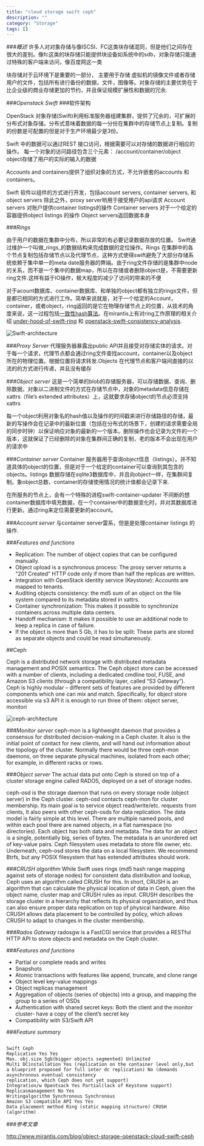 ```yaml
---
title: "cloud storage swift ceph"
description: ""
category: "Storage"
tags: []
---
```


###_概述_
许多人对对象存储与像ISCSI、FC这类块存储混同，但是他们之间存在很大的差别。像fc这类的块存储只能提供块设备如系统中的sdb，对象存储只能通过特殊的客户端来访问，像百度网这一类

块存储对于云环境下是重要的一部分，
主要用于存储
虚拟机的镜像文件或者存储用户的文件，包括所有进行备份的数据，文件，图像等。对象存储的主要优势在于比企业级的商业存储更加的节约，并且保证规模扩展性和数据的冗余.

<!-- more -->

###_Openstack Swift_
###软件架构

OpenStack 对象存储(Swift)利用标准服务器组建集群，提供了冗余的，可扩展的分布式对象存储。分布式意味着数据的每一分份在集群中的存储节点上复制。复制的份数是可配置的但是对于生产环境最少是3份。

Swift 中的数据可以通过REST
接口访问，根据需要可以对存储的数据进行相应的操作。
每一个对象的访问路径包含三个元素：
/account/container/object
object存储了用户的实际的输入的数据

Accounts and containers提供了组织对象的方式，不允许嵌套的accounts 和 containers。

Swift 软件以组件的方式进行开发，包括account servers, container servers, 和object servers 除此之外，proxy server哟用于接受用户的api请求
Account servers 对账户提供container listings的操作 Container servers 对于一个给定的容器提供object listings 的操作 Object servers返回数据本身

###_Rings_

由于用户的数据在集群中分布，所以非常的有必要记录数据存放的位置。 Swift通过维护一个叫做_rings_的数据结构来完成数据的定位操作。Rings 在集群中的各个节点复制包括存储节点以及代理节点，这种方式使得swift避免了大部分存储系统依赖于集中单一的meta date服务器的弊端。由于ring文件存储的是集群中node的关系，而不是一个集中的数据map，所以在存储或者删除object是，不需要更新ring文件.这样有益于IO操作，极大程度的减少了访问的带来的不便

对于acount数据库、container数据库、和单独的object都有独立的rings文件，但是都已相同的方式进行工作。简单来说就是，对于一个给定的Account，container，或者object，ring返回的是它在物理存储节点上的位置，从技术的角度来说，这一过程包括[一致性hash算法](http://en.wikipedia.org/wiki/Consistent_hashing)。在mirantis上有对ring工作原理的相关介绍 [under-hood-of-swift-ring](http://mirantis.blogspot.com/2012/02/under-hood-of-swift-ring.html) 和 [openstack-swift-consistency-analysis](https://julien.danjou.info/blog/2012/openstack-swift-consistency-analysis).

![Swift-architecture](http://jiangyt-github-io.qiniudn.com/Swift_Arch.png)

###_Proxy Server_
代理服务器暴露出public API并且接受对存储实体的请求。对于每一个请求，代理节点都会通过ring文件查找account，container以及object所在的物理位置。根据位置将请求转发.Objects 在代理节点和客户端间直接的以流的的方式进行传递，并且没有缓存

###_Object server_
这是一个简单的blob的存储服务器，可以存储数据、查询、删除数据。对象以二进制文件的方式在存储节点中，对象的metadata信息存储在xattrs（file’s extended attributes）上，这就要求存储object的节点必须支持xattrs

每一个object利用对象名的hash值以及操作的时间戳来进行存储路径的存储，最新的写操作会在记录中的最新位置（包括在分布式的场景下，创建的请求需要全局的同步时钟）以保证响应对象的最新的一个版本。删除操作也会记录为文件的一个版本，这就保证了已经删除的对象在集群间正确的复制，老的版本不会出现在用户的请求中

###_Container server_
Container 服务器用于查询object信息（listings）。并不知道具体的object的位置，但是对于一个给定的container可以查询到其包含的objects。listings 数据存储在sqlite3数据库中，并且向object一样，在集群间复制。象object总数、container的存储使用情况的统计值都会记录下来.

在所服务的节点上，会有一个特殊的进程swift-container-updater 不间断的想container数据库中填充数据，在一个container中的数据变化时，并对其数据库进行更新。通过ring来定位需要更新的account。


###_Account server_
与container server雷系，但是是处理container listings 的操作.

###_Features and functions_

- Replication: The number of object copies that can be configured manually.
- Object upload is a synchronous process: The proxy server returns a “201 Created” HTTP code only if more than half the replicas are written.
- Integration with OpenStack identity service (Keystone): Accounts are mapped to tenants.
- Auditing objects consistency: the md5 sum of an object on the file system compared to its metadata stored in xattrs.
- Container synchronization: This makes it possible to synchronize containers across multiple data centers.
- Handoff mechanism: It makes it possible to use an additional node to keep a replica in case of failure.
- If the object is more than 5 Gb, it has to be split: These parts are stored as separate objects and could be read simultaneously.

##Ceph

Ceph is a distributed network storage with distributed metadata management and POSIX semantics. The Ceph object store can be accessed with a number of clients, including a dedicated cmdline tool, FUSE, and  Amazon S3 clients (through a compatibility layer, called “S3 Gateway“).  Ceph is highly modular – different sets of features are provided by different components which one can mix and match. Specifically, for object store accessible via s3 API it is enough to run three of them: object server, monitori

![ceph-architecture](http://jiangyt-github-io.qiniudn.com/Ceph_arch.png)


###_Monitor server_
ceph-mon is a lightweight daemon that provides a consensus for distributed decision-making in a Ceph cluster. It also is the initial point of contact for new clients, and will hand out information about the topology of the cluster. Normally there would be three ceph-mon daemons, on three separate physical machines, isolated from each other; for example, in different racks or rows.

###_Object server_
The actual data put onto Ceph is stored on top of a cluster storage engine called RADOS, deployed on a set of storage nodes.

ceph-osd is the storage daemon that runs on every storage node (object server) in the Ceph cluster. ceph-osd contacts ceph-mon for cluster membership. Its main goal is to service object read/write/etc. requests from clients, It also peers with other ceph-osds for data replication. The data model is fairly simple at this level. There are multiple named pools, and within each pool there are named objects, in a flat namespace (no directories). Each object has both data and metadata. The data for an object is a single, potentially big, series of bytes.  The metadata is an unordered set of key-value pairs. Ceph filesystem uses metadata to store file owner, etc. Underneath, ceph-osd stores the data on a local filesystem. We recommend Btrfs, but any POSIX filesystem that has extended attributes should work.

###_CRUSH algorithm_
While Swift uses rings (md5 hash range mapping against sets of storage nodes) for consistent data distribution and lookup, Ceph uses an algorithm called CRUSH for this.  In short, CRUSH is an algorithm that can calculate the physical location of data in Ceph, given the object name, cluster map and CRUSH rules as input. CRUSH describes the storage cluster in a hierarchy that reflects its physical organization, and thus can also ensure proper data replication on top of physical hardware. Also CRUSH allows data placement to be controlled by policy, which allows CRUSH to adapt to changes in the cluster membership.

###_Rados Gateway_
radosgw is a FastCGI service that provides a RESTful HTTP API to store objects and metadata on the Ceph cluster.

###_Features and functions_
- Partial or complete reads and writes
- Snapshots
- Atomic transactions with features like append, truncate, and clone range
- Object level key-value mappings
- Object replicas management
- Aggregation of objects (series of objects) into a group, and mapping the group to a series of OSDs
- Authentication with shared secret keys: Both the client and the monitor cluster- have a copy of the client’s secret key
- Compatibility with S3/Swift API

###_Feature summary_
<pre><code>
Swift Ceph
Replication Yes Yes
Max. obj.size 5gb(bigger objects segmented) Unlimited
Multi DCinstallation Yes (replication on the container level only,but a blueprint proposed for full inter dc replication) No (demands asynchronous eventual consistency
replication, which Ceph does not yet support)
Integration/w Opentsack Yes Partial(lack of Keystone support)
Replicasmanagement No Yes
Writingalgorithm Synchronous Synchronous
Amazon S3 compatible API Yes Yes
Data placement method Ring (static mapping structure) CRUSH (algorithm)
</code></pre>

###_参考文章_

http://www.mirantis.com/blog/object-storage-openstack-cloud-swift-ceph

